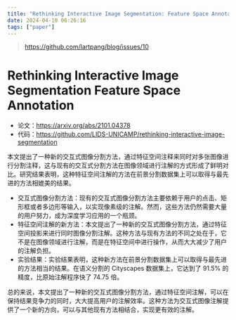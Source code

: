```yaml
---
title: "Rethinking Interactive Image Segmentation: Feature Space Annotation"
date: 2024-04-10 06:26:16
tags: ["paper"]
---
```


<!--more-->

> <https://github.com/lartpang/blog/issues/10>

# Rethinking Interactive Image Segmentation Feature Space Annotation

* 论文：<https://arxiv.org/abs/2101.04378>
* 代码：<https://github.com/LIDS-UNICAMP/rethinking-interactive-image-segmentation>

本文提出了一种新的交互式图像分割方法，通过特征空间注释来同时对多张图像进行分割注释，这与现有的交互式分割方法在图像领域进行注解的方式形成了鲜明对比。研究结果表明，这种特征空间注解的方法在前景分割数据集上可以取得与最先进的方法相媲美的结果。

* 交互式图像分割方法：现有的交互式图像分割方法主要依赖于用户的点击、矩形框或者多边形等输入，以实现像素级的注解。然而，这些方法仍然需要大量的用户努力，成为深度学习应用的一个瓶颈。
* 特征空间注解的新方法：本文提出了一种新的交互式图像分割方法，通过特征空间投影来进行同时图像分割注解。这种方法与现有方法的不同之处在于，它不是在图像领域进行注解，而是在特征空间中进行操作，从而大大减少了用户的注解负担。
* 实验结果：实验结果表明，这种新方法在前景分割数据集上可以取得与最先进的方法相当的结果。在语义分割的 Cityscapes 数据集上，它达到了 91.5% 的精度，比原始注解程序快了 74.75 倍。

总的来说，本文提出了一种新的交互式图像分割方法，通过特征空间注解，可以在保持结果竞争力的同时，大大提高用户的注解效率。这种方法为交互式图像注解提供了一个新的方向，可以与其他现有方法相结合，实现更有效的注解。